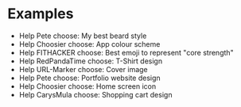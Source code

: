 # Examples

- Help Pete choose: My best beard style
- Help Choosier choose: App colour scheme
- Help FITHACKER choose: Best emoji to represent "core strength"
- Help RedPandaTime choose: T-Shirt design
- Help URL-Marker choose: Cover image
- Help Pete choose: Portfolio website design
- Help Choosier choose: Home screen icon
- Help CarysMula choose: Shopping cart design
